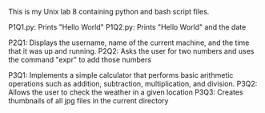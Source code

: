 This is my Unix lab 8 containing python and bash script files. 

P1Q1.py: Prints "Hello World"
P1Q2.py: Prints "Hello World" and the date

P2Q1: Displays the username, name of the current machine, and the time that it was up and running.
P2Q2: Asks the user for two numbers and uses the command "expr" to add those numbers

P3Q1: Implements a simple calculator that performs basic arithmetic operations such as addition, subtraction, multiplication, and division.
P3Q2: Allows the user to check the weather in a given location
P3Q3: Creates thumbnails of all jpg files in the current directory

